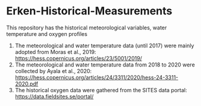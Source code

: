 # Erken-Historical-Measurements
This repository has the historical meteorological variables, water temperature and oxygen profiles

1. The meteorological and water temperature data (until 2017) were mainly adopted from Moras et al., 2019: https://hess.copernicus.org/articles/23/5001/2019/
2. The meteorological and water temperature data from 2018 to 2020 were collected by Ayala et al., 2020: 
https://hess.copernicus.org/articles/24/3311/2020/hess-24-3311-2020.pdf
3. The historical oxygen data were gathered from the SITES data portal:
https://data.fieldsites.se/portal/
